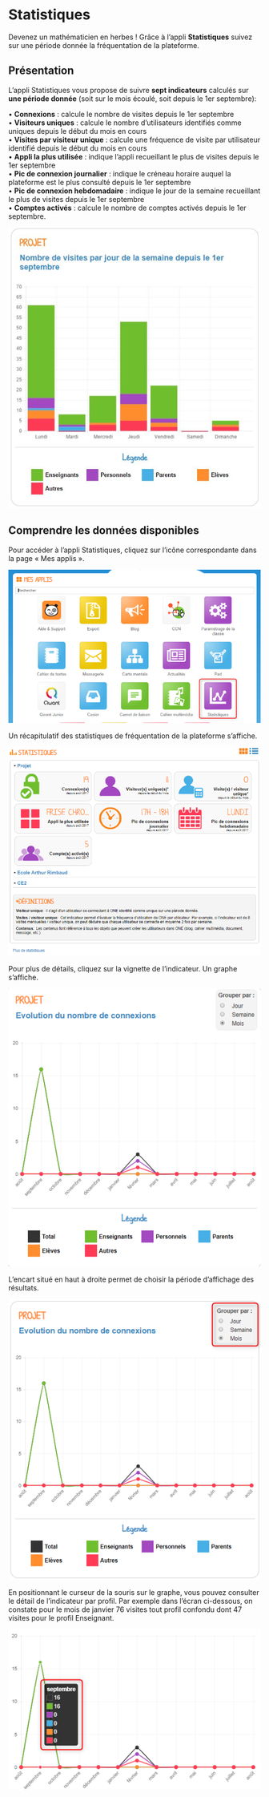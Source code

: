 # Statistiques

Devenez un mathématicien en herbes ! Grâce à l’appli **Statistiques** suivez sur une période donnée la fréquentation de la plateforme.

## Présentation

L’appli Statistiques vous propose de suivre **sept indicateurs** calculés sur **une période donnée** \(soit sur le mois écoulé, soit depuis le 1er septembre\):

• **Connexions** : calcule le nombre de visites depuis le 1er septembre  
• **Visiteurs uniques** : calcule le nombre d’utilisateurs identifiés comme uniques depuis le début du mois en cours  
• **Visites par visiteur unique** : calcule une fréquence de visite par utilisateur identifié depuis le début du mois en cours  
• **Appli la plus utilisée** : indique l’appli recueillant le plus de visites depuis le 1er septembre  
• **Pic de connexion journalier** : indique le créneau horaire auquel la plateforme est le plus consulté depuis le 1er septembre  
• **Pic de connexion hebdomadaire** : indique le jour de la semaine recueillant le plus de visites depuis le 1er septembre  
• **Comptes activés** : calcule le nombre de comptes activés depuis le 1er septembre.

![](../.gitbook/assets/stats-1-1.jpg)

## Comprendre les données disponibles

Pour accéder à l’appli Statistiques, cliquez sur l’icône correspondante dans la page « Mes applis ».

![](../.gitbook/assets/2018-08-24_12h11_05-1-1-1.png)

Un récapitulatif des statistiques de fréquentation de la plateforme s’affiche.

![](../.gitbook/assets/2018-08-24_12h12_13-1-1.png)

Pour plus de détails, cliquez sur la vignette de l’indicateur. Un graphe s’affiche.

![](../.gitbook/assets/2018-08-24_12h12_47-1-1.png)

L’encart situé en haut à droite permet de choisir la période d’affichage des résultats.

![](../.gitbook/assets/2018-08-24_12h13_10-1-1-1.png)

En positionnant le curseur de la souris sur le graphe, vous pouvez consulter le détail de l’indicateur par profil. Par exemple dans l’écran ci-dessous, on constate pour le mois de janvier 76 visites tout profil confondu dont 47 visites pour le profil Enseignant.

![](../.gitbook/assets/2018-08-24_12h13_54-2-1-1.png)

